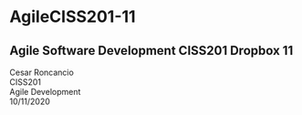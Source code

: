 # AgileCISS201-11
Agile Software Development CISS201 Dropbox 11
---------------------------------------------------------------

Cesar Roncancio <br>
CISS201 <br>
Agile Development <br>
10/11/2020 <br>
